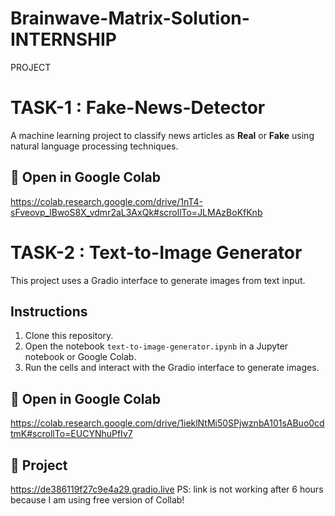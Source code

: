 # Brainwave-Matrix-Solution-INTERNSHIP
PROJECT



# TASK-1 : Fake-News-Detector

A machine learning project to classify news articles as **Real** or **Fake** using natural language processing techniques.

## 🔗 Open in Google Colab 
https://colab.research.google.com/drive/1nT4-sFveovp_lBwoS8X_vdmr2aL3AxQk#scrollTo=JLMAzBoKfKnb


# TASK-2 : Text-to-Image Generator

This project uses a Gradio interface to generate images from text input.

## Instructions

1. Clone this repository.
2. Open the notebook `text-to-image-generator.ipynb` in a Jupyter notebook or Google Colab.
3. Run the cells and interact with the Gradio interface to generate images.
## 🔗 Open in Google Colab  

https://colab.research.google.com/drive/1ieklNtMi50SPjwznbA101sABuo0cdtmK#scrollTo=EUCYNhuPfIv7
## 🔗 Project
https://de386119f27c9e4a29.gradio.live
PS: link is not working after 6 hours because I am using free version of Collab!
